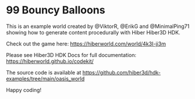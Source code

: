 # 99 Bouncy Balloons

This is an example world created by @ViktorR, @ErikG and @MinimalPing71 showing how to generate content procedurally with Hiber Hiber3D HDK.

Check out the game here:
https://hiberworld.com/world/4k3I-ji3m

Please see Hiber3D HDK Docs for full documentation:
https://hiberworld.github.io/codekit/

The source code is available at
https://github.com/hiber3d/hdk-examples/tree/main/oasis_world

Happy coding!
